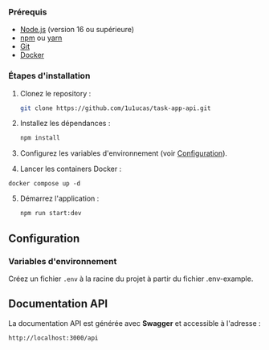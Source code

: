 ### Prérequis

- [Node.js](https://nodejs.org/) (version 16 ou supérieure)
- [npm](https://www.npmjs.com/) ou [yarn](https://yarnpkg.com/)
- [Git](https://git-scm.com/)
- [Docker](https://www.docker.com/)

### Étapes d'installation

1. Clonez le repository :

   ```bash
   git clone https://github.com/1u1ucas/task-app-api.git
   ```

2. Installez les dépendances :

   ```bash
   npm install
   ```

3. Configurez les variables d'environnement (voir [Configuration](#configuration)).

4. Lancer les containers Docker : 

  ```
  docker compose up -d
  ```

5. Démarrez l'application :

   ```bash
   npm run start:dev
   ```

## Configuration

### Variables d'environnement

Créez un fichier `.env` à la racine du projet à partir du fichier .env-example.

## Documentation API

La documentation API est générée avec **Swagger** et accessible à l'adresse :

```
http://localhost:3000/api
```